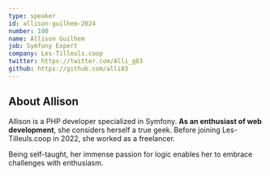 ```yaml
---
type: speaker
id: allison-guilhem-2024
number: 100
name: Allison Guilhem
job: Symfony Expert
company: Les-Tilleuls.coop
twitter: https://twitter.com/Alli_g83
github: https://github.com/alli83
---
```


## About Allison

Allison is a PHP developer specialized in Symfony. **As an enthusiast of web development**, she considers herself a true geek. Before joining Les-Tilleuls.coop in 2022, she worked as a freelancer.

Being self-taught, her immense passion for logic enables her to embrace challenges with enthusiasm.
